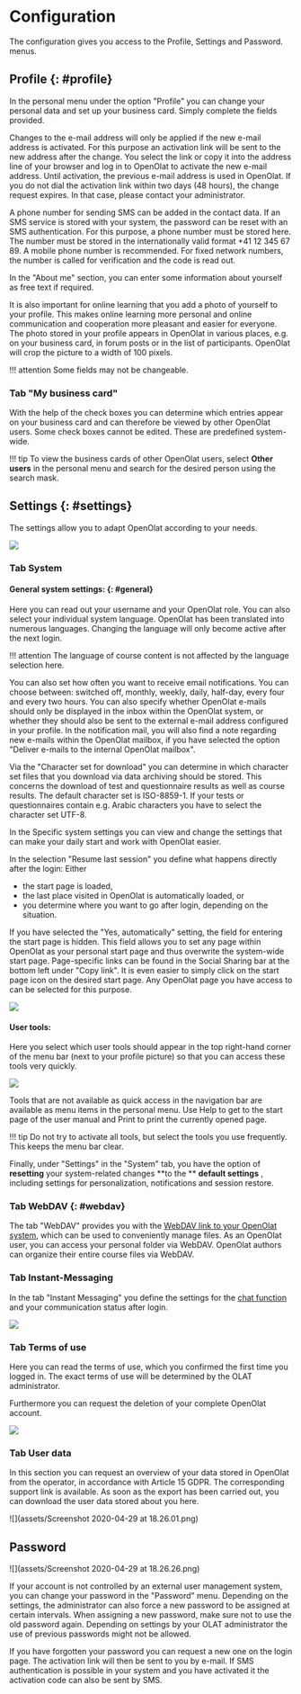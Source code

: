 # Configuration

The configuration gives you access to the Profile, Settings and Password.
menus.

## Profile {: #profile}

In the personal menu under the option "Profile" you can change your personal
data and set up your business card. Simply complete the fields provided.

Changes to the e-mail address will only be applied if the new e-mail address
is activated. For this purpose an activation link will be sent to the new
address after the change. You select the link or copy it into the address line
of your browser and log in to OpenOlat to activate the new e-mail address.
Until activation, the previous e-mail address is used in OpenOlat. If you do
not dial the activation link within two days (48 hours), the change request
expires. In that case, please contact your administrator.

A phone number for sending SMS can be added in the contact data. If an SMS
service is stored with your system, the password can be reset with an SMS
authentication. For this purpose, a phone number must be stored here. The
number must be stored in the internationally valid format +41 12 345 67 89. A
mobile phone number is recommended. For fixed network numbers, the number is
called for verification and the code is read out.

In the "About me" section, you can enter some information about yourself as
free text if required.

It is also important for online learning that you add a photo of yourself to
your profile. This makes online learning more personal and online
communication and cooperation more pleasant and easier for everyone. The photo
stored in your profile appears in OpenOlat in various places, e.g. on your
business card, in forum posts or in the list of participants. OpenOlat will
crop the picture to a width of 100 pixels.

  
!!! attention
	Some fields may not be changeable.

### Tab "My business card"

With the help of the check boxes you can determine which entries appear on
your business card and can therefore be viewed by other OpenOlat users. Some
check boxes cannot be edited. These are predefined system-wide.

!!! tip
	To view the business cards of other OpenOlat users, select **Other users** in the
	personal menu and search for the desired person using the search mask.

##  Settings {: #settings}

The settings allow you to adapt OpenOlat according to your needs.

![](assets/Einstellungen_konfigurieren.en.png)

### Tab System

#### General system settings: {: #general}

Here you can read out your username and your OpenOlat role. You can also
select your individual system language. OpenOlat has been translated into
numerous languages. Changing the language will only become active after the
next login.

!!! attention
	The language of course content is not affected by the language selection here.

You can also set how often you want to receive email notifications. You can
choose between: switched off, monthly, weekly, daily, half-day, every four and
every two hours. You can also specify whether OpenOlat e-mails should only be
displayed in the inbox within the OpenOlat system, or whether they should also
be sent to the external e-mail address configured in your profile. In the
notification mail, you will also find a note regarding new e-mails within the
OpenOlat mailbox, if you have selected the option "Deliver e-mails to the
internal OpenOlat mailbox".

Via the "Character set for download" you can determine in which character set
files that you download via data archiving should be stored. This concerns the
download of test and questionnaire results as well as course results. The
default character set is ISO-8859-1. If your tests or questionnaires contain
e.g. Arabic characters you have to select the character set UTF-8.


In the Specific system settings you can view and change the settings that can
make your daily start and work with OpenOlat easier.

In the selection "Resume last session" you define what happens directly after
the login: Either

  * the start page is loaded,
  * the last place visited in OpenOlat is automatically loaded, or
  * you determine where you want to go after login, depending on the situation.

If you have selected the "Yes, automatically" setting, the field for entering
the start page is hidden. This field allows you to set any page within
OpenOlat as your personal start page and thus overwrite the system-wide start
page. Page-specific links can be found in the Social Sharing bar at the bottom
left under "Copy link". It is even easier to simply click on the start page
icon on the desired start page. Any OpenOlat page you have access to can be
selected for this purpose.

![](assets/change_startpage_EN.png)

  

#### User tools:
  Here you select which user tools should appear in the top
right-hand corner of the menu bar (next to your profile picture) so that you
can access these tools very quickly.

![](assets/Einstellungen_Werkzeug.en.png)

Tools that are not available as quick access in the navigation bar are
available as menu items in the personal menu. Use Help to get to the start
page of the user manual and Print to print the currently opened page.

!!! tip
	Do not try to activate all tools, but select the tools you use frequently.
	This keeps the menu bar clear.
  

Finally, under "Settings" in the "System" tab, you have the option of
**resetting** your system-related changes **to the  ** **default settings** ,
including settings for personalization, notifications and session restore.

###  Tab WebDAV {: #webdav}

The tab "WebDAV" provides you with the [WebDAV link to your OpenOlat system](../basic_concepts/Using_WebDAV.md), which can be used to conveniently manage files. As
an OpenOlat user, you can access your personal folder via WebDAV. OpenOlat
authors can organize their entire course files via WebDAV.

### Tab Instant-Messaging

In the tab "Instant Messaging" you define the settings for the [chat function](../../manual_admin/docs/administration/Instant_Messaging.md) and your communication status after login.

![](assets/Instant_Status.en.png)

### Tab Terms of use

Here you can read the terms of use, which you confirmed the first time you
logged in. The exact terms of use will be determined by the OLAT
administrator.

Furthermore you can request the deletion of your complete OpenOlat account.  

![](assets/terms_of_use.jpg)

### Tab User data

In this section you can request an overview of your data stored in OpenOlat
from the operator, in accordance with Article 15 GDPR. The corresponding
support link is available. As soon as the export has been carried out, you can
download the user data stored about you here.

![](assets/Screenshot 2020-04-29 at 18.26.01.png)

##  Password

![](assets/Screenshot 2020-04-29 at 18.26.26.png)

If your account is not controlled by an external user management system, you
can change your password in the "Password" menu. Depending on the settings,
the administrator can also force a new password to be assigned at certain
intervals. When assigning a new password, make sure not to use the old
password again. Depending on settings by your OLAT administrator the use of
previous passwords might not be allowed.

If you have forgotten your password you can request a new one on the login
page. The activation link will then be sent to you by e-mail. If SMS
authentication is possible in your system and you have activated it the
activation code can also be sent by SMS.

  

